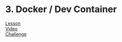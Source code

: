 # 3. Docker / Dev Container
[Lesson](https://docs.google.com/presentation/d/1adgSGZRhK1GxSpI2FjvynW8Z0vMLk7p8krlIqM8LG4A/edit?usp=sharing)    
[Video](https://sendspark.com/share/h1x8a04pq704xr4ssedagiqp16shki4w)   
[Challenge]()
